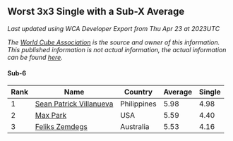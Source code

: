 ## Worst 3x3 Single with a Sub-X Average

*Last updated using WCA Developer Export from Thu Apr 23 at 2023UTC*

*The [World Cube Association](https://www.worldcubeassociation.org) is the source and owner of this information. This published information is not actual information, the actual information can be found [here](https://www.worldcubeassociation.org/results).*

#### Sub-6

|Rank|Name|Country|Average|Single|  
|--|--|--|--|--|  
|1|[Sean Patrick Villanueva](https://www.worldcubeassociation.org/persons/2017VILL41)|Philippines|5.98|4.98|  
|2|[Max Park](https://www.worldcubeassociation.org/persons/2012PARK03)|USA|5.59|4.40|  
|3|[Feliks Zemdegs](https://www.worldcubeassociation.org/persons/2009ZEMD01)|Australia|5.53|4.16|  
